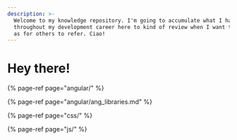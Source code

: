 ```yaml
---
description: >-
  Welcome to my knowledge repository. I'm going to accumulate what I have learnt
  throughout my development career here to kind of review when I want to as well
  as for others to refer. Ciao!
---
```


# Hey there!

{% page-ref page="angular/" %}

{% page-ref page="angular/ang\_libraries.md" %}

{% page-ref page="css/" %}

{% page-ref page="js/" %}






